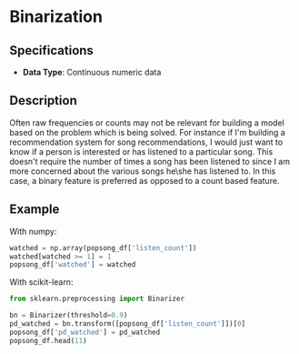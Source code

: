 # Binarization

## Specifications

- **Data Type**: Continuous numeric data

## Description

Often raw frequencies or counts may not be relevant for building a model based on the problem which is being solved. For instance if I'm building a recommendation system for song recommendations, I would just want to know if a person is interested or has listened to a particular song. This doesn't require the number of times a song has been listened to since I am more concerned about the various songs he\\she has listened to. In this case, a binary feature is preferred as opposed to a count based feature.

## Example

With numpy:

```python
watched = np.array(popsong_df['listen_count'])
watched[watched >= 1] = 1
popsong_df['watched'] = watched
```

With scikit-learn:

```python
from sklearn.preprocessing import Binarizer

bn = Binarizer(threshold=0.9)
pd_watched = bn.transform([popsong_df['listen_count']])[0]
popsong_df['pd_watched'] = pd_watched
popsong_df.head(11)
```

